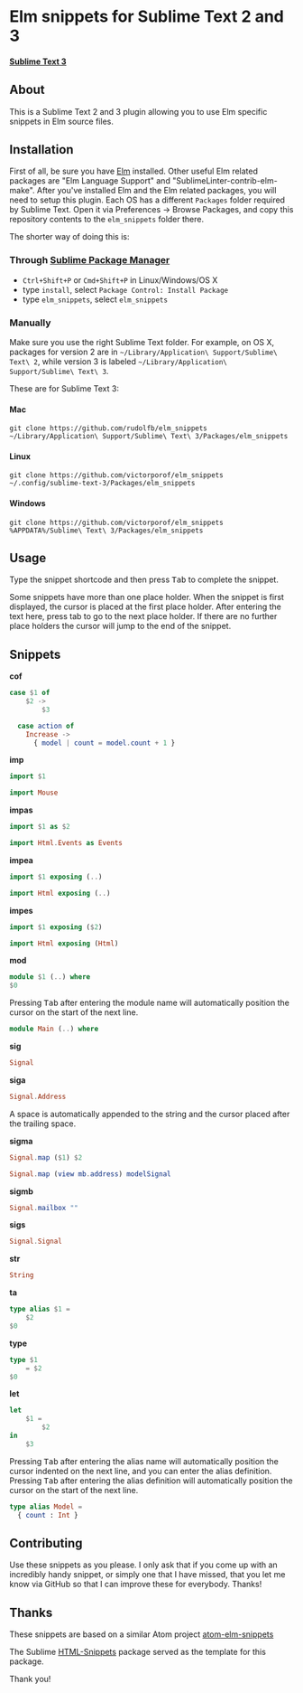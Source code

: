 # Elm snippets for Sublime Text 2 and 3
#### [Sublime Text 3](http://www.sublimetext.com/3)

## About
This is a Sublime Text 2 and 3 plugin allowing you to use Elm specific snippets in Elm source files. 

## Installation
First of all, be sure you have [Elm](http://elm-lang.org/install) installed. Other useful Elm related packages are "Elm Language Support" and "SublimeLinter-contrib-elm-make". After you've installed Elm and the Elm related packages, you will need to setup this plugin.
Each OS has a different `Packages` folder required by Sublime Text. Open it via Preferences -> Browse Packages, and copy this repository contents to the `elm_snippets` folder there.

The shorter way of doing this is:

### Through [Sublime Package Manager](http://wbond.net/sublime_packages/package_control)

* `Ctrl+Shift+P` or `Cmd+Shift+P` in Linux/Windows/OS X
* type `install`, select `Package Control: Install Package`
* type `elm_snippets`, select `elm_snippets`

### Manually
Make sure you use the right Sublime Text folder. For example, on OS X, packages for version 2 are in `~/Library/Application\ Support/Sublime\ Text\ 2`, while version 3 is labeled `~/Library/Application\ Support/Sublime\ Text\ 3`.


These are for Sublime Text 3:

#### Mac
`git clone https://github.com/rudolfb/elm_snippets ~/Library/Application\ Support/Sublime\ Text\ 3/Packages/elm_snippets`

#### Linux
`git clone https://github.com/victorporof/elm_snippets ~/.config/sublime-text-3/Packages/elm_snippets`

#### Windows
`git clone https://github.com/victorporof/elm_snippets %APPDATA%/Sublime\ Text\ 3/Packages/elm_snippets`

## Usage
Type the snippet shortcode and then press <kbd>Tab</kbd> to complete the snippet.

Some snippets have more than one place holder. When the snippet is first displayed, the cursor is placed at the first place holder. After entering the text here, press tab to go to the next place holder. If there are no further place holders the cursor will jump to the end of the snippet.

## Snippets

__cof__

```elm
case $1 of
	$2 ->
		$3
```

```elm
  case action of
    Increase ->
      { model | count = model.count + 1 }
```      

__imp__

```elm
import $1
```

```elm
import Mouse
```

__impas__

```elm
import $1 as $2
```

```elm
import Html.Events as Events
```

__impea__

```elm
import $1 exposing (..)
```

```elm
import Html exposing (..)
```

__impes__

```elm
import $1 exposing ($2)
```

```elm
import Html exposing (Html)
```

__mod__

```elm
module $1 (..) where
$0
```

Pressing <kbd>Tab</kbd> after entering the module name will automatically position the cursor on the start of the next line.

```elm
module Main (..) where
```

__sig__

```elm
Signal
```

__siga__

```elm
Signal.Address 
```

A space is automatically appended to the string and the cursor placed after the trailing space.

__sigma__

```elm
Signal.map ($1) $2
```

```elm
Signal.map (view mb.address) modelSignal
```

__sigmb__

```elm
Signal.mailbox ""
```

__sigs__

```elm
Signal.Signal
```

__str__

```elm
String
```

__ta__

```elm
type alias $1 =
	$2
$0
```

__type__

```elm
type $1
	= $2
$0
```

__let__

```elm
let
	$1 =
		$2
in
	$3
```

Pressing <kbd>Tab</kbd> after entering the alias name will automatically position the cursor indented on the next line, and you can enter the alias definition.
Pressing <kbd>Tab</kbd> after entering the alias definition will automatically position the cursor on the start of the next line.

```elm
type alias Model =
  { count : Int }
```


## Contributing
Use these snippets as you please. I only ask that if you come up with an incredibly handy snippet, or simply one that I have missed, that you let me know via GitHub so that I can improve these for everybody. Thanks!

## Thanks
These snippets are based on a similar Atom project [atom-elm-snippets](https://github.com/chiefGui/atom-elm-snippets)

The Sublime [HTML-Snippets](https://github.com/joshnh/HTML-Snippets) package served as the template for this package.

Thank you!
